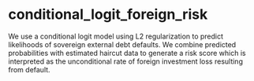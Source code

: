 # conditional_logit_foreign_risk
We use a conditional logit model using L2 regularization to predict likelihoods of sovereign external debt defaults. We combine predicted probabilities with estimated haircut data to generate a risk score which is interpreted as the unconditional rate of foreign investment loss resulting from default. 
